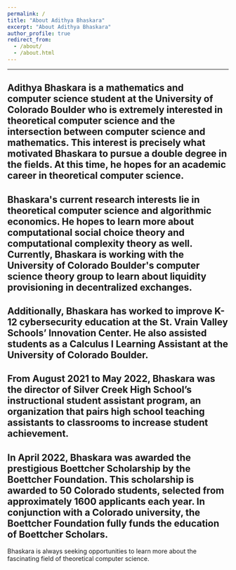 ```yaml
---
permalink: /
title: "About Adithya Bhaskara"
excerpt: "About Adithya Bhaskara"
author_profile: true
redirect_from: 
  - /about/
  - /about.html
---
```

------
Adithya Bhaskara is a mathematics and computer science student at the University of Colorado Boulder who is extremely interested in theoretical computer science and the intersection between computer science and mathematics. This interest is precisely what motivated Bhaskara to pursue a double degree in the fields. At this time, he hopes for an academic career in theoretical computer science. 
------
Bhaskara's current research interests lie in theoretical computer science and algorithmic economics. He hopes to learn more about computational social choice theory and computational complexity theory as well. Currently, Bhaskara is working with the University of Colorado Boulder's computer science theory group to learn about liquidity provisioning in decentralized exchanges. 
------
Additionally, Bhaskara has worked to improve K-12 cybersecurity education at the St. Vrain Valley Schools’ Innovation Center. He also assisted students as a Calculus I Learning Assistant at the University of Colorado Boulder. 
------
From August 2021 to May 2022, Bhaskara was the director of Silver Creek High School’s instructional student assistant program, an organization that pairs high school teaching assistants to classrooms to increase student achievement. 
------
In April 2022, Bhaskara was awarded the prestigious Boettcher Scholarship by the Boettcher Foundation. This scholarship is awarded to 50 Colorado students, selected from approximately 1600 applicants each year. In conjunction with a Colorado university, the Boettcher Foundation fully funds the education of Boettcher Scholars. 
------
Bhaskara is always seeking opportunities to learn more about the fascinating field of theoretical computer science.